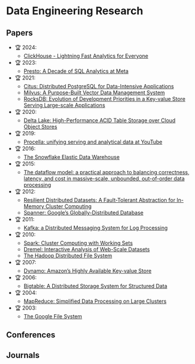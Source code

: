# Data Engineering Research

## Papers

- 🏆 2024:
  - [ClickHouse - Lightning Fast Analytics for Everyone](https://www.vldb.org/pvldb/vol17/p3731-schulze.pdf)
- 🏆 2023:
  - [Presto: A Decade of SQL Analytics at Meta](https://research.facebook.com/file/965459034890003/Presto--A-Decade-of-SQL-Analytics-at-Meta.pdf)
- 🏆 2021:
  - [Citus: Distributed PostgreSQL for Data-Intensive Applications](https://dl.acm.org/doi/pdf/10.1145/3448016.3457551)
  - [Milvus: A Purpose-Built Vector Data Management System](https://dl.acm.org/doi/pdf/10.1145/3448016.3457550)
  - [RocksDB: Evolution of Development Priorities in a Key-value Store Serving Large-scale Applications](https://dl.acm.org/doi/pdf/10.1145/3483840)
- 🏆 2020:
  - [Delta Lake: High-Performance ACID Table Storage over Cloud Object Stores](https://vldb.org/pvldb/vol13/p3411-armbrust.pdf)
- 🏆 2019:
  - [Procella: unifying serving and analytical data at YouTube](https://research.google/pubs/procella-unifying-serving-and-analytical-data-at-youtube/)
- 🏆 2016:
  - [The Snowflake Elastic Data Warehouse](https://dl.acm.org/doi/pdf/10.1145/2882903.2903741)
- 🏆 2015:
  - [The dataflow model: a practical approach to balancing correctness, latency, and cost in massive-scale, unbounded, out-of-order data processing](https://static.googleusercontent.com/media/research.google.com/en//pubs/archive/43864.pdf)
- 🏆 2012:
  - [Resilient Distributed Datasets: A Fault-Tolerant Abstraction for In-Memory Cluster Computing](https://www.usenix.org/system/files/conference/nsdi12/nsdi12-final138.pdf)
  - [Spanner: Google’s Globally-Distributed Database](https://storage.googleapis.com/pub-tools-public-publication-data/pdf/39932.pdf)
- 🏆 2011:
  - [Kafka: a Distributed Messaging System for Log Processing](https://notes.stephenholiday.com/Kafka.pdf)
- 🏆 2010:
  - [Spark: Cluster Computing with Working Sets](https://www.usenix.org/system/files/conference/nsdi10/nsdi10-final138.pdf)
  - [Dremel: Interactive Analysis of Web-Scale Datasets](https://vldb.org/pvldb/vol13/p3461-melnik.pdf)
  - [The Hadoop Distributed File System](https://pages.cs.wisc.edu/~akella/CS838/F15/838-CloudPapers/hdfs.pdf)
- 🏆 2007:
  - [Dynamo: Amazon’s Highly Available Key-value Store](https://www.allthingsdistributed.com/files/amazon-dynamo-sosp2007.pdf)
- 🏆 2006:
  - [Bigtable: A Distributed Storage System for Structured Data](https://static.googleusercontent.com/media/research.google.com/en//archive/bigtable-osdi06.pdf)
- 🏆 2004:
  - [MapReduce: Simplified Data Processing on Large Clusters](https://research.google/pubs/pub62/)
- 🏆 2003:
  - [The Google File System](https://research.google/pubs/the-google-file-system/)

## Conferences

## Journals
